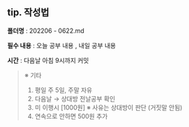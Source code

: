 ## **tip. 작성법**

**폴더명** : 202206 - 0622.md

**필수 내용** : 오늘 공부 내용 , 내일 공부 내용

**시간** : 다음날 아침 9시까지 커밋

> ※ 기타
>
> 1. 평일 주 5일, 주말 자유
> 2. 다음날 → 상대방 전날공부 확인
> 3. 미 이행시 [1000원]  ※ 사유는 상대방이 판단 (거짓말 안됨)
> 4. 연속으로 안하면 500원 추가
